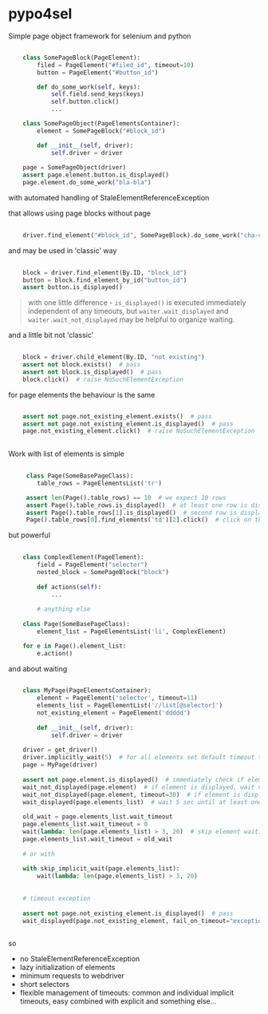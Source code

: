 # pypo4sel
Simple page object framework for selenium and python

```python

    class SomePageBlock(PageElement):
        filed = PageElement("#filed_id", timeout=10)
        button = PageElement("#button_id")

        def do_some_work(self, keys):
            self.field.send_keys(keys)
            self.button.click()
            ...

    class SomePageObject(PageElementsContainer):
        element = SomePageBlock("#block_id")

        def __init__(self, driver):
            self.driver = driver
    
    page = SomePageObject(driver)
    assert page.element.button.is_displayed()
    page.element.do_some_work("bla-bla")
```    

with automated handling of StaleElementReferenceException

that allows using page blocks without page

```python
    
    driver.find_element("#block_id", SomePageBlock).do_some_work("cha-cha-cha")
```

and may be used in 'classic' way

```python
    
    block = driver.find_element(By.ID, "block_id")
    button = block.find_element_by_id("button_id")
    assert button.is_displayed()
```

> with one little difference - `is_displayed()` is executed immediately independent of any timeouts,
but `waiter.wait_displayed` and `waiter.wait_not_displayed` may be helpful to organize waiting.


and a little bit not 'classic'

```python
    
    block = driver.child_element(By.ID, "not existing")
    assert not block.exists()  # pass
    assert not block.is_displayed()  # pass
    block.click()  # raise NoSuchElementException
```

for page elements the behaviour is the same 

```python

    assert not page.not_existing_element.exists()  # pass
    assert not page.not_existing_element.is_displayed()  # pass
    page.not_existing_element.click()  # raise NoSuchElementException
    
```


Work with list of elements is simple

```python
    
     class Page(SomeBasePageClass):
        table_rows = PageElementsList('tr')

     assert len(Page().table_rows) == 10  # we expect 10 rows
     assert Page().table_rows.is_displayed()  # at least one row is displayed
     assert Page().table_rows[1].is_displayed()  # second row is displayed
     Page().table_rows[0].find_elements('td')[2].click()  # click on third cell of first row
```

but powerful

```python
    
    class ComplexElement(PageElement):
        field = PageElement("selector")
        nested_block = SomePageBlock("block")
        
        def actions(self):
            ...
            
        # anything else
    
    class Page(SomeBasePageClass):
        element_list = PageElementsList('li', ComplexElement)

    for e in Page().element_list:
        e.action()               
```

and about waiting

```python
    
    class MyPage(PageElementsContainer):
        element = PageElement('selector', timeout=11)
        elements_list = PageElementList('//list[@selector]')
        not_existing_element = PageElement('ddddd')
        
        def __init__(self, driver):
            self.driver = driver
    
    driver = get_driver()
    driver.implicitly_wait(5)  # for all elements set default timeout to 5 sec
    page = MyPage(driver)
    
    assert not page.element.is_displayed()  # immediately check if element is not displayed
    wait_not_displayed(page.element)  # if element is displayed, wait not more 11 sec until element disappear
    wait_not_displayed(page.element, timeout=30)  # if element is displayed, wait not more 30 sec
    wait_displayed(page.elements_list)  # wait 5 sec until at least one element of the list exists and displayed
    
    old_wait = page.elements_list.wait_timeout
    page.elements_list.wait_timeout = 0
    wait(lambda: len(page.elements_list) > 3, 20)  # skip element waiting
    page.elements_list.wait_timeout = old_wait
    
    # or with 
    
    with skip_implicit_wait(page.elements_list):
        wait(lambda: len(page.elements_list) > 3, 20)
    
    
    # timeout exception
    
    assert not page.not_existing_element.is_displayed()  # pass
    wait_displayed(page.not_existing_element, fail_on_timeout="exception_message")  # will rise TimeoutException with 
                                                                                 # exception_message after 2 sec waiting
```


so
* no StaleElementReferenceException
* lazy initialization of elements
* minimum requests to webdriver
* short selectors
* flexible management of timeouts: common and individual implicit timeouts, easy combined with explicit
and something else...